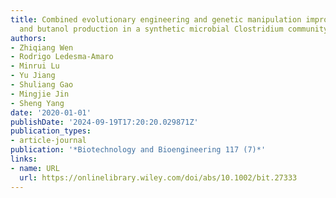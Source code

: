 ```yaml
---
title: Combined evolutionary engineering and genetic manipulation improve low pH tolerance
  and butanol production in a synthetic microbial Clostridium community
authors:
- Zhiqiang Wen
- Rodrigo Ledesma‐Amaro
- Minrui Lu
- Yu Jiang
- Shuliang Gao
- Mingjie Jin
- Sheng Yang
date: '2020-01-01'
publishDate: '2024-09-19T17:20:20.029871Z'
publication_types:
- article-journal
publication: '*Biotechnology and Bioengineering 117 (7)*'
links:
- name: URL
  url: https://onlinelibrary.wiley.com/doi/abs/10.1002/bit.27333
---
```

